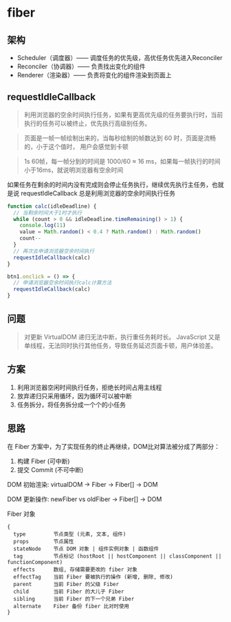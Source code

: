 # fiber

## 架构

- Scheduler（调度器）—— 调度任务的优先级，高优任务优先进入Reconciler
- Reconciler（协调器）—— 负责找出变化的组件
- Renderer（渲染器）—— 负责将变化的组件渲染到页面上

## requestIdleCallback

> 利用浏览器的空余时间执行任务，如果有更高优先级的任务要执行时，当前执行的任务可以被终止，优先执行高级别任务。

> 页面是一帧一帧绘制出来的，当每秒绘制的帧数达到 60 时，页面是流畅的，小于这个值时， 用户会感觉到卡顿

> 1s 60帧，每一帧分到的时间是 1000/60 ≈ 16 ms，如果每一帧执行的时间小于16ms，就说明浏览器有空余时间

如果任务在剩余的时间内没有完成则会停止任务执行，继续优先执行主任务，也就是说 requestIdleCallback 总是利用浏览器的空余时间执行任务

```js
function calc(idleDeadline) {
  // 当剩余时间大于1时才执行
  while (count > 0 && idleDeadline.timeRemaining() > 1) {
    console.log(11)
    value = Math.random() < 0.4 ? Math.random() : Math.random()
    count--
  }
  // 再次去申请浏览器空余时间执行
  requestIdleCallback(calc)
}

btn1.onclick = () => {
  // 申请浏览器空余时间执行calc计算方法
  requestIdleCallback(calc)
}
```

## 问题

> 对更新 VirtualDOM 递归无法中断，执行重任务耗时长。 JavaScript 又是单线程，无法同时执行其他任务，导致任务延迟页面卡顿，用户体验差。

## 方案

1. 利用浏览器空闲时间执行任务，拒绝长时间占用主线程
2. 放弃递归只采用循环，因为循环可以被中断
3. 任务拆分，将任务拆分成一个个的小任务

## 思路

在 Fiber 方案中，为了实现任务的终止再继续，DOM比对算法被分成了两部分：

1. 构建 Fiber        (可中断)
2. 提交 Commit   (不可中断)

DOM 初始渲染: virtualDOM -> Fiber -> Fiber[] -> DOM

DOM 更新操作: newFiber vs oldFiber -> Fiber[] -> DOM

Fiber 对象

```
{
  type         节点类型 (元素, 文本, 组件)
  props        节点属性
  stateNode    节点 DOM 对象 | 组件实例对象 | 函数组件
  tag          节点标记 (hostRoot || hostComponent || classComponent || functionComponent)
  effects      数组, 存储需要更改的 fiber 对象
  effectTag    当前 Fiber 要被执行的操作 (新增, 删除, 修改)
  parent       当前 Fiber 的父级 Fiber
  child        当前 Fiber 的大儿子 Fiber
  sibling      当前 Fiber 的下一个兄弟 Fiber
  alternate    Fiber 备份 fiber 比对时使用
}
```